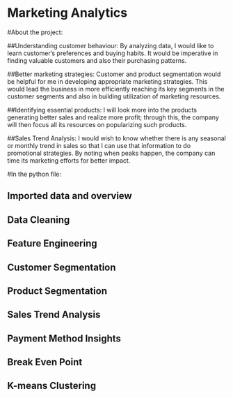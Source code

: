 # Marketing Analytics

#About the project:

##Understanding customer behaviour: By analyzing data, I would like to learn customer’s preferences and buying habits. It would be imperative in finding valuable customers and also their purchasing patterns. 

##Better marketing strategies: Customer and product segmentation would be helpful for me in developing appropriate marketing strategies. This would lead the business in more efficiently reaching its key segments in the customer segments and also in building utilization of marketing resources. 

##Identifying essential products: I will look more into the products generating better sales and realize more profit; through this, the company will then focus all its resources on popularizing such products. 

##Sales Trend Analysis: I would wish to know whether there is any seasonal or monthly trend in sales so that I can use that information to do promotional strategies. By noting when peaks happen, the company can time its marketing efforts for better impact.

#In the python file:
## Imported data and overview
## Data Cleaning
## Feature Engineering
## Customer Segmentation
## Product Segmentation
## Sales Trend Analysis
## Payment Method Insights
## Break Even Point
## K-means Clustering
